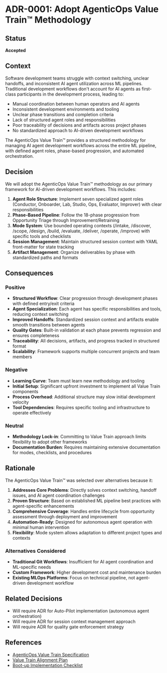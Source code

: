 # ADR-0001: Adopt AgenticOps Value Train™ Methodology

## Status
**Accepted**

## Context

Software development teams struggle with context switching, unclear handoffs, and inconsistent AI agent utilization across ML pipelines. Traditional development workflows don't account for AI agents as first-class participants in the development process, leading to:

- Manual coordination between human operators and AI agents
- Inconsistent development environments and tooling
- Unclear phase transitions and completion criteria
- Lack of structured agent roles and responsibilities
- Poor traceability of decisions and artifacts across project phases
- No standardized approach to AI-driven development workflows

The AgenticOps Value Train™ provides a structured methodology for managing AI agent development workflows across the entire ML pipeline, with defined agent roles, phase-based progression, and automated orchestration.

## Decision

We will adopt the AgenticOps Value Train™ methodology as our primary framework for AI-driven development workflows. This includes:

1. **Agent Role Structure**: Implement seven specialized agent roles (Conductor, Onboarder, Lab, Studio, Ops, Evaluator, Improver) with clear responsibilities
2. **Phase-Based Pipeline**: Follow the 18-phase progression from Opportunity Triage through Improvement/Retraining
3. **Mode System**: Use bounded operating contexts (/intake, /discover, /scope, /design, /build, /evaluate, /deliver, /operate, /improve) with specific tools and checklists
4. **Session Management**: Maintain structured session context with YAML front-matter for state tracking
5. **Artifact Management**: Organize deliverables by phase with standardized paths and formats

## Consequences

### Positive
- **Structured Workflow**: Clear progression through development phases with defined entry/exit criteria
- **Agent Specialization**: Each agent has specific responsibilities and tools, reducing context switching
- **Improved Handoffs**: Standardized session context and artifacts enable smooth transitions between agents
- **Quality Gates**: Built-in validation at each phase prevents regression and ensures completeness
- **Traceability**: All decisions, artifacts, and progress tracked in structured format
- **Scalability**: Framework supports multiple concurrent projects and team members

### Negative
- **Learning Curve**: Team must learn new methodology and tooling
- **Initial Setup**: Significant upfront investment to implement all Value Train components
- **Process Overhead**: Additional structure may slow initial development velocity
- **Tool Dependencies**: Requires specific tooling and infrastructure to operate effectively

### Neutral
- **Methodology Lock-in**: Committing to Value Train approach limits flexibility to adopt other frameworks
- **Documentation Burden**: Requires maintaining extensive documentation for modes, checklists, and procedures

## Rationale

The AgenticOps Value Train™ was selected over alternatives because it:

1. **Addresses Core Problems**: Directly solves context switching, handoff issues, and AI agent coordination challenges
2. **Proven Structure**: Based on established ML pipeline best practices with agent-specific enhancements
3. **Comprehensive Coverage**: Handles entire lifecycle from opportunity assessment through deployment and improvement
4. **Automation-Ready**: Designed for autonomous agent operation with minimal human intervention
5. **Flexibility**: Mode system allows adaptation to different project types and contexts

### Alternatives Considered
- **Traditional Git Workflows**: Insufficient for AI agent coordination and ML-specific needs
- **Custom Framework**: Higher development cost and maintenance burden
- **Existing MLOps Platforms**: Focus on technical pipeline, not agent-driven development workflow

## Related Decisions
- Will require ADR for Auto-Pilot implementation (autonomous agent orchestration)
- Will require ADR for session context management approach
- Will require ADR for quality gate enforcement strategy

## References
- [AgenticOps Value Train Specification](../../agenticops-value-train.md)
- [Value Train Alignment Plan](../../value-train-alignment-plan.md)
- [Boot-up Implementation Checklist](../../boot-up.md)